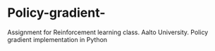 # Policy-gradient-
Assignment for Reinforcement learning class. Aalto University. Policy gradient implementation in Python
